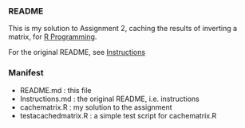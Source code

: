 ### README

This is my solution to Assignment 2, 
caching the results of inverting a matrix,
for [R Programming](https://www.coursera.org/course/rprog).

For the original README, see [Instructions](Instructions.md)

### Manifest 

 * README.md : this file
 * Instructions.md : the original README, i.e. instructions
 * cachematrix.R : my solution to the assignment
 * testacachedmatrix.R : a simple test script for cachematrix.R

